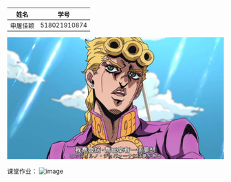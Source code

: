 | 姓名 | 学号 |
|------|------|
|申屠佳颖|518021910874|

![image](https://github.com/ophwsjtu18/ohw20f/blob/main/Jillian/jojo.jpg)


课堂作业：
![image](https://github.com/shiep18/EIS2020/blob/master/markdowncheatsheet.JPG)
